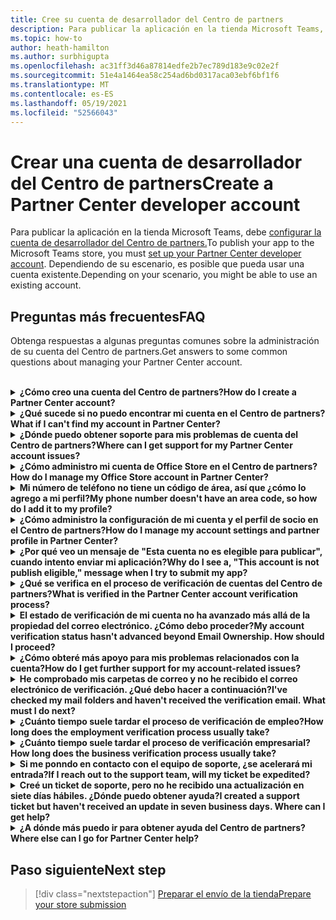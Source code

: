 ```yaml
---
title: Cree su cuenta de desarrollador del Centro de partners
description: Para publicar la aplicación en la tienda Microsoft Teams, necesita una cuenta de desarrollador del Centro de partners.
ms.topic: how-to
author: heath-hamilton
ms.author: surbhigupta
ms.openlocfilehash: ac31ff3d46a87814edfe2b7ec789d183e9c02e2f
ms.sourcegitcommit: 51e4a1464ea58c254ad6bd0317aca03ebf6bf1f6
ms.translationtype: MT
ms.contentlocale: es-ES
ms.lasthandoff: 05/19/2021
ms.locfileid: "52566043"
---
```

# <a name="create-a-partner-center-developer-account"></a><span data-ttu-id="6ca16-103">Crear una cuenta de desarrollador del Centro de partners</span><span class="sxs-lookup"><span data-stu-id="6ca16-103">Create a Partner Center developer account</span></span>

<span data-ttu-id="6ca16-104">Para publicar la aplicación en la tienda Microsoft Teams, debe [configurar la cuenta de desarrollador del Centro de partners.](/office/dev/store/open-a-developer-account)</span><span class="sxs-lookup"><span data-stu-id="6ca16-104">To publish your app to the Microsoft Teams store, you must [set up your Partner Center developer account](/office/dev/store/open-a-developer-account).</span></span> <span data-ttu-id="6ca16-105">Dependiendo de su escenario, es posible que pueda usar una cuenta existente.</span><span class="sxs-lookup"><span data-stu-id="6ca16-105">Depending on your scenario, you might be able to use an existing account.</span></span>

## <a name="faq"></a><span data-ttu-id="6ca16-106">Preguntas más frecuentes</span><span class="sxs-lookup"><span data-stu-id="6ca16-106">FAQ</span></span>

<span data-ttu-id="6ca16-107">Obtenga respuestas a algunas preguntas comunes sobre la administración de su cuenta del Centro de partners.</span><span class="sxs-lookup"><span data-stu-id="6ca16-107">Get answers to some common questions about managing your Partner Center account.</span></span>

<br>

<details>

<summary><span data-ttu-id="6ca16-108"><b>¿Cómo creo una cuenta del Centro de partners?</b></span><span class="sxs-lookup"><span data-stu-id="6ca16-108"><b>How do I create a Partner Center account?</b></span></span></summary>

<span data-ttu-id="6ca16-109">Puede crear una cuenta del Centro de partners de una de las siguientes maneras:</span><span class="sxs-lookup"><span data-stu-id="6ca16-109">You can create a Partner Center account one of the following ways:</span></span>

* <span data-ttu-id="6ca16-110">Si eres nuevo en el Centro de partners y no tienes una cuenta de red microsoft, [crea una cuenta mediante la página de inscripción del Centro de partners.](/office/dev/store/open-a-developer-account#create-an-account-using-the-partner-center-enrollment-page)</span><span class="sxs-lookup"><span data-stu-id="6ca16-110">If you're new to Partner Center and don't have a Microsoft Network Account, [create an account using the Partner Center enrollment page](/office/dev/store/open-a-developer-account#create-an-account-using-the-partner-center-enrollment-page).</span></span>
* <span data-ttu-id="6ca16-111">Si ya está inscrito en Microsoft Partner Network, [cree una cuenta directamente desde el Centro de partners mediante las inscripciones existentes del Centro de partners de Microsoft.](/office/dev/store/open-a-developer-account#create-an-account-using-an-existing-partner-center-enrollment)</span><span class="sxs-lookup"><span data-stu-id="6ca16-111">If you're already enrolled in the Microsoft Partner Network, [create an account directly from Partner Center using existing Microsoft Partner Center enrollments](/office/dev/store/open-a-developer-account#create-an-account-using-an-existing-partner-center-enrollment).</span></span>

<br>

</details>

<details>

<summary><span data-ttu-id="6ca16-112"><b>¿Qué sucede si no puedo encontrar mi cuenta en el Centro de partners?</b></span><span class="sxs-lookup"><span data-stu-id="6ca16-112"><b>What if I can't find my account in Partner Center?</b></span></span></summary>

<span data-ttu-id="6ca16-113">Abra un [ticket de soporte técnico del Centro de partners](https://partner.microsoft.com/support/v2/?stage=1) y seleccione lo siguiente:</span><span class="sxs-lookup"><span data-stu-id="6ca16-113">Open a [Partner Center support ticket](https://partner.microsoft.com/support/v2/?stage=1) and select the following:</span></span>

| <span data-ttu-id="6ca16-114">Menú</span><span class="sxs-lookup"><span data-stu-id="6ca16-114">Menu</span></span> | <span data-ttu-id="6ca16-115">Opción</span><span class="sxs-lookup"><span data-stu-id="6ca16-115">Option</span></span> |
| -------   | -------  |
|<span data-ttu-id="6ca16-116">Categoría</span><span class="sxs-lookup"><span data-stu-id="6ca16-116">Category</span></span>| <span data-ttu-id="6ca16-117">Mercado comercial</span><span class="sxs-lookup"><span data-stu-id="6ca16-117">Commercial Marketplace</span></span>|
| <span data-ttu-id="6ca16-118">Tema</span><span class="sxs-lookup"><span data-stu-id="6ca16-118">Topic</span></span> | <span data-ttu-id="6ca16-119">Ayuda general del Mercado y preguntas sobre cómo hacerlo</span><span class="sxs-lookup"><span data-stu-id="6ca16-119">General Marketplace Help and How-to questions</span></span> |
| <span data-ttu-id="6ca16-120">subtema</span><span class="sxs-lookup"><span data-stu-id="6ca16-120">Subtopic</span></span>| <span data-ttu-id="6ca16-121">Complemento de Office</span><span class="sxs-lookup"><span data-stu-id="6ca16-121">Office add-in</span></span> |

<br>

</details>

<details>

<summary><span data-ttu-id="6ca16-122"><b>¿Dónde puedo obtener soporte para mis problemas de cuenta del Centro de partners?</b></span><span class="sxs-lookup"><span data-stu-id="6ca16-122"><b>Where can I get support for my Partner Center account issues?</b></span></span></summary>

<span data-ttu-id="6ca16-123">Visite la [página de soporte técnico de los editores](https://aka.ms/marketplacepublishersupport) para buscar su problema.</span><span class="sxs-lookup"><span data-stu-id="6ca16-123">Visit the [publishers support page](https://aka.ms/marketplacepublishersupport) to search for your issue.</span></span> <span data-ttu-id="6ca16-124">Si la orientación no es útil, cree un [ticket de soporte técnico del Centro de partners.](/azure/marketplace/partner-center-portal/support#how-to-open-a-support-ticket)</span><span class="sxs-lookup"><span data-stu-id="6ca16-124">If the guidance isn't helpful, create a [Partner Center support ticket](/azure/marketplace/partner-center-portal/support#how-to-open-a-support-ticket).</span></span>

<br>

</details>

<details>

<summary><span data-ttu-id="6ca16-125"><b>¿Cómo administro mi cuenta de Office Store en el Centro de partners?</b></span><span class="sxs-lookup"><span data-stu-id="6ca16-125"><b>How do I manage my Office Store account in Partner Center?</b></span></span></summary>

<span data-ttu-id="6ca16-126">Consulta [administrar tu cuenta a través del Centro de partners](/office/dev/store/manage-account-settings-and-profile) para obtener información.</span><span class="sxs-lookup"><span data-stu-id="6ca16-126">See [manage your account through Partner Center](/office/dev/store/manage-account-settings-and-profile) for information.</span></span>

<br>

</details>

<details>

<summary><span data-ttu-id="6ca16-127"><b>Mi número de teléfono no tiene un código de área, así que ¿cómo lo agrego a mi perfil?</b></span><span class="sxs-lookup"><span data-stu-id="6ca16-127"><b>My phone number doesn't have an area code, so how do I add it to my profile?</b></span></span></summary>

<span data-ttu-id="6ca16-128">El número de teléfono tiene tres partes: código de país, código de área y número de teléfono.</span><span class="sxs-lookup"><span data-stu-id="6ca16-128">The phone number has three parts: country code, area code, and telephone number.</span></span> <span data-ttu-id="6ca16-129">Si tu número de teléfono no incluye un código de área, deja el segundo cuadro vacío y completa el tercer cuadro.</span><span class="sxs-lookup"><span data-stu-id="6ca16-129">If your phone number doesn't include an area code, leave the second box empty and complete the third box.</span></span>

<br>

</details>

<details>

<summary><span data-ttu-id="6ca16-130"><b>¿Cómo administro la configuración de mi cuenta y el perfil de socio en el Centro de partners?</b></span><span class="sxs-lookup"><span data-stu-id="6ca16-130"><b>How do I manage my account settings and partner profile in Partner Center?</b></span></span></summary>

<span data-ttu-id="6ca16-131">Consulte [Administrar la configuración de la cuenta y la información del perfil](/windows/uwp/publish/manage-account-settings-and-profile#additional-settings-and-info) para obtener información.</span><span class="sxs-lookup"><span data-stu-id="6ca16-131">See [manage account settings and profile info](/windows/uwp/publish/manage-account-settings-and-profile#additional-settings-and-info) for information.</span></span>

<br>

</details>

<details>

<summary><span data-ttu-id="6ca16-132"><b>¿Por qué veo un mensaje de "Esta cuenta no es elegible para publicar", cuando intento enviar mi aplicación?</b></span><span class="sxs-lookup"><span data-stu-id="6ca16-132"><b>Why do I see a, "This account is not publish eligible," message when I try to submit my app?</b></span></span></summary>

<span data-ttu-id="6ca16-133">Ha recibido este mensaje de error porque el [estado de verificación de](/partner-center/verification-responses) su cuenta está pendiente.</span><span class="sxs-lookup"><span data-stu-id="6ca16-133">You received this error message because your [account verification status](/partner-center/verification-responses) is pending.</span></span> <span data-ttu-id="6ca16-134">Compruebe su estado en el panel del Centro de [partners.](https://partner.microsoft.com/dashboard)</span><span class="sxs-lookup"><span data-stu-id="6ca16-134">Check your status in the Partner Center [dashboard](https://partner.microsoft.com/dashboard).</span></span> <span data-ttu-id="6ca16-135">Seleccione el icono de engranaje **Configuración** y elija **Configuración del desarrollador > Configuración de cuenta > cuenta.**</span><span class="sxs-lookup"><span data-stu-id="6ca16-135">Select the **Settings** gear icon and choose **Developer settings > Account > Account settings**.</span></span>

![Estado de verificación del Centro de partners](~/assets/images/partner-center-verification-status.png)

<br>

</details>

<details>

<summary><span data-ttu-id="6ca16-137"><b>¿Qué se verifica en el proceso de verificación de cuentas del Centro de partners?</b></span><span class="sxs-lookup"><span data-stu-id="6ca16-137"><b>What is verified in the Partner Center account verification process?</b></span></span></summary>

<span data-ttu-id="6ca16-138">Hay tres áreas de verificación, **Propiedad de correo electrónico,** **Empleo** y **Negocios.**</span><span class="sxs-lookup"><span data-stu-id="6ca16-138">There are three verification areas, **Email Ownership**, **Employment**, and **Business**.</span></span> <span data-ttu-id="6ca16-139">Para obtener más información, consulte [lo que está verificado y cómo responder.](/partner-center/verification-responses#what-is-verified-and-how-to-respond)</span><span class="sxs-lookup"><span data-stu-id="6ca16-139">For more information, see [what is verified and how to respond](/partner-center/verification-responses#what-is-verified-and-how-to-respond).</span></span>

<span data-ttu-id="6ca16-140">Si eres el principal contacto, administrador global o administrador de cuentas, puedes supervisar el estado de verificación y realizar un seguimiento del progreso en tu página de perfil.</span><span class="sxs-lookup"><span data-stu-id="6ca16-140">If you're the primary contact, global admin, or account admin, you can monitor verification status and track progress on your profile page.</span></span>

<span data-ttu-id="6ca16-141">Una vez completado el proceso de verificación, el estado de su inscripción en la página de perfil cambia de *pendiente* a *autorizado.*</span><span class="sxs-lookup"><span data-stu-id="6ca16-141">Once verification process is complete, the status of your enrollment on the profile page changes from *pending* to *authorized*.</span></span> <span data-ttu-id="6ca16-142">A continuación, el contacto principal recibe un correo electrónico de Microsoft en unos pocos días hábiles.</span><span class="sxs-lookup"><span data-stu-id="6ca16-142">The primary contact then receives an email from Microsoft within a few business days.</span></span>

<br>

</details>

<details>

<summary><span data-ttu-id="6ca16-143"><b>El estado de verificación de mi cuenta no ha avanzado más allá de la propiedad del correo electrónico. ¿Cómo debo proceder?</b></span><span class="sxs-lookup"><span data-stu-id="6ca16-143"><b>My account verification status hasn't advanced beyond Email Ownership. How should I proceed?</b></span></span></summary>

<span data-ttu-id="6ca16-144">Durante el proceso de verificación **de propiedad de correo electrónico,** se envía un correo electrónico de verificación al contacto principal.</span><span class="sxs-lookup"><span data-stu-id="6ca16-144">During the **Email Ownership** verification process, a verification email is sent to the primary contact.</span></span> <span data-ttu-id="6ca16-145">Consulta tu bandeja de entrada de contacto principal para obtener un correo electrónico de **maccount@microsoft.com** con la línea de asunto **Acción necesaria: verifica tu cuenta de correo electrónico con Microsoft** y completa el proceso de verificación por correo electrónico.</span><span class="sxs-lookup"><span data-stu-id="6ca16-145">Check your primary contact inbox for an email from **maccount@microsoft.com** with the subject line **Action needed: Verify your email account with Microsoft** and complete the email verification process.</span></span> <span data-ttu-id="6ca16-146">El correo electrónico de verificación se envía a la dirección que aparece en la configuración de tu cuenta del Centro de partners.</span><span class="sxs-lookup"><span data-stu-id="6ca16-146">The verification email is sent to the address listed on your Partner Center account settings.</span></span>

<span data-ttu-id="6ca16-147">Recuerde lo siguiente sobre el proceso de verificación de correo electrónico:</span><span class="sxs-lookup"><span data-stu-id="6ca16-147">Remember the following about the email verification process:</span></span>

* <span data-ttu-id="6ca16-148">El enlace de verificación por correo electrónico solo es válido durante siete días.</span><span class="sxs-lookup"><span data-stu-id="6ca16-148">The email verification link is only valid for seven days.</span></span>
* <span data-ttu-id="6ca16-149">Puede solicitar el reenviar el correo electrónico visitando la página de perfil de su socio y seleccionando el enlace **Desenviar correo electrónico de verificación.**</span><span class="sxs-lookup"><span data-stu-id="6ca16-149">You can request to resend the email by visiting your partner profile page and selecting the **Resend verification email** link.</span></span>
* <span data-ttu-id="6ca16-150">Para asegurarse de que recibe el correo electrónico, **microsoft.com** de lista segura como un dominio seguro y compruebe sus carpetas de correo electrónico no deseado.</span><span class="sxs-lookup"><span data-stu-id="6ca16-150">To ensure you receive the email, safe-list **microsoft.com** as a secure domain and check your junk email folders.</span></span>

<br>

</details>

<details>

<summary><span data-ttu-id="6ca16-151"><b>¿Cómo obteré más apoyo para mis problemas relacionados con la cuenta?</b></span><span class="sxs-lookup"><span data-stu-id="6ca16-151"><b>How do I get further support for my account-related issues?</b></span></span></summary>

<span data-ttu-id="6ca16-152">Consulte [soporte técnico para el programa Mercado comercial en el Centro de partners](/azure/marketplace/partner-center-portal/support) para obtener información.</span><span class="sxs-lookup"><span data-stu-id="6ca16-152">See [support for the Commercial Marketplace program in Partner Center](/azure/marketplace/partner-center-portal/support) for information.</span></span>

<br>

</details>

<details>

<summary><span data-ttu-id="6ca16-153"><b>He comprobado mis carpetas de correo y no he recibido el correo electrónico de verificación. ¿Qué debo hacer a continuación?</b></span><span class="sxs-lookup"><span data-stu-id="6ca16-153"><b>I've checked my mail folders and haven't received the verification email. What must I do next?</b></span></span></summary>

<span data-ttu-id="6ca16-154">Pruebe a hacer lo siguiente:</span><span class="sxs-lookup"><span data-stu-id="6ca16-154">Try the following:</span></span>

* <span data-ttu-id="6ca16-155">Compruebe su carpeta de correo no deseado o spam.</span><span class="sxs-lookup"><span data-stu-id="6ca16-155">Check your junk or spam folder.</span></span>
* <span data-ttu-id="6ca16-156">Borre la caché del explorador, vaya al panel de su cuenta del Centro de partners y seleccione **Enviar correo electrónico de verificación.**</span><span class="sxs-lookup"><span data-stu-id="6ca16-156">Clear the browser cache, go to your Partner Center account dashboard, and select **Resend verification email**.</span></span>
* <span data-ttu-id="6ca16-157">Intente acceder al enlace **de correo electrónico De reenviar verificación** desde un explorador diferente.</span><span class="sxs-lookup"><span data-stu-id="6ca16-157">Try accessing the **Resend verification email** link from a different browser.</span></span>
* <span data-ttu-id="6ca16-158">Trabaje con su departamento de TI para asegurarse de que los correos electrónicos de verificación no estén bloqueados por su servidor de correo electrónico.</span><span class="sxs-lookup"><span data-stu-id="6ca16-158">Work with your IT department to ensure that the verification emails are not blocked by your email server.</span></span>
* <span data-ttu-id="6ca16-159">Ajuste el filtro de spam de su servidor para permitir o poner en lista segura todos los correos electrónicos de **maccount@microsoft.com**.</span><span class="sxs-lookup"><span data-stu-id="6ca16-159">Adjust your server's spam filter to allow or safe-list all emails from **maccount@microsoft.com**.</span></span>

<br>

</details>

<details>

<summary><span data-ttu-id="6ca16-160"><b>¿Cuánto tiempo suele tardar el proceso de verificación de empleo?</b></span><span class="sxs-lookup"><span data-stu-id="6ca16-160"><b>How long does the employment verification process usually take?</b></span></span></summary>

<span data-ttu-id="6ca16-161">Si todos los detalles enviados son correctos, el proceso de verificación de empleo tarda unas dos horas en completarse.</span><span class="sxs-lookup"><span data-stu-id="6ca16-161">If all the submitted details are correct, the employment verification process takes about two hours to complete.</span></span>

<br>

</details>

<details>

<summary><span data-ttu-id="6ca16-162"><b>¿Cuánto tiempo suele tardar el proceso de verificación empresarial?</b></span><span class="sxs-lookup"><span data-stu-id="6ca16-162"><b>How long does the business verification process usually take?</b></span></span></summary>

<span data-ttu-id="6ca16-163">Si se envían todos los documentos requeridos, la verificación empresarial tarda de uno a dos días hábiles en completarse.</span><span class="sxs-lookup"><span data-stu-id="6ca16-163">If all the required documents are submitted, business verification takes one to two business days to complete.</span></span>

<br>

</details>

<details>

<summary><span data-ttu-id="6ca16-164"><b>Si me ponndo en contacto con el equipo de soporte, ¿se acelerará mi entrada?</b></span><span class="sxs-lookup"><span data-stu-id="6ca16-164"><b>If I reach out to the support team, will my ticket be expedited?</b></span></span></summary>

<span data-ttu-id="6ca16-165">Los boletos de soporte se resuelven en una semana.</span><span class="sxs-lookup"><span data-stu-id="6ca16-165">Support tickets get resolved in a week.</span></span> <span data-ttu-id="6ca16-166">Compruebe si hay actualizaciones enviadas al correo electrónico que proporcionó al crear el ticket de soporte técnico.</span><span class="sxs-lookup"><span data-stu-id="6ca16-166">Check for updates sent to the email you provided when creating the support ticket.</span></span>

<br>

</details>

<details>

<summary><span data-ttu-id="6ca16-167"><b>Creé un ticket de soporte, pero no he recibido una actualización en siete días hábiles. ¿Dónde puedo obtener ayuda?</b></span><span class="sxs-lookup"><span data-stu-id="6ca16-167"><b>I created a support ticket but haven't received an update in seven business days. Where can I get help?</b></span></span></summary>

<span data-ttu-id="6ca16-168">Envíe un correo electrónico a <a href="mailto:teamsubm@microsoft.com">teamsubm@microsoft.com</a> con los siguientes detalles:</span><span class="sxs-lookup"><span data-stu-id="6ca16-168">Send an email to <a href="mailto:teamsubm@microsoft.com">teamsubm@microsoft.com</a> with the following details:</span></span>

* <span data-ttu-id="6ca16-169">**Línea de asunto**: Problema de la cuenta del Centro de partners para *<your app name>* .</span><span class="sxs-lookup"><span data-stu-id="6ca16-169">**Subject Line**: Partner Center Account Issue for *<your app name>*.</span></span>
* <span data-ttu-id="6ca16-170">**Cuerpo del correo electrónico**:</span><span class="sxs-lookup"><span data-stu-id="6ca16-170">**Email body**:</span></span>
    * <span data-ttu-id="6ca16-171">Número de ticket de soporte.</span><span class="sxs-lookup"><span data-stu-id="6ca16-171">Support ticket number.</span></span>
    * <span data-ttu-id="6ca16-172">Su identificación del vendedor.</span><span class="sxs-lookup"><span data-stu-id="6ca16-172">Your seller ID.</span></span>
    * <span data-ttu-id="6ca16-173">Una captura de pantalla del problema (si es posible).</span><span class="sxs-lookup"><span data-stu-id="6ca16-173">A screenshot of the issue (if possible).</span></span>

<br>

</details>

<details>

<summary><span data-ttu-id="6ca16-174"><b>¿A dónde más puedo ir para obtener ayuda del Centro de partners?</b></span><span class="sxs-lookup"><span data-stu-id="6ca16-174"><b>Where else can I go for Partner Center help?</b></span></span></summary>

<span data-ttu-id="6ca16-175">Los siguientes recursos también pueden ayudar:</span><span class="sxs-lookup"><span data-stu-id="6ca16-175">The following resources can also assist:</span></span>

* <span data-ttu-id="6ca16-176">[Microsoft 365 preguntas frecuentes sobre el envío de aplicaciones.](/office/dev/store/appsource-submission-faq)</span><span class="sxs-lookup"><span data-stu-id="6ca16-176">[Microsoft 365 app submission FAQ](/office/dev/store/appsource-submission-faq).</span></span>
* <span data-ttu-id="6ca16-177">[Documentación del mercado comercial.](/azure/marketplace/)</span><span class="sxs-lookup"><span data-stu-id="6ca16-177">[Commercial marketplace documentation](/azure/marketplace/).</span></span>

<br>

</details>

## <a name="next-step"></a><span data-ttu-id="6ca16-178">Paso siguiente</span><span class="sxs-lookup"><span data-stu-id="6ca16-178">Next step</span></span>

> [!div class="nextstepaction"]
> [<span data-ttu-id="6ca16-179">Preparar el envío de la tienda</span><span class="sxs-lookup"><span data-stu-id="6ca16-179">Prepare your store submission</span></span>](~/concepts/deploy-and-publish/appsource/prepare/submission-checklist.md)
